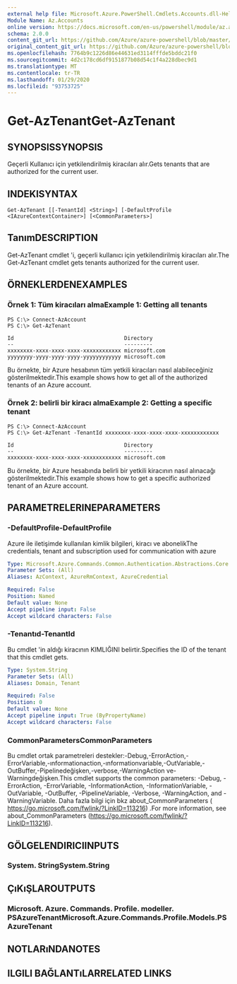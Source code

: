 ```yaml
---
external help file: Microsoft.Azure.PowerShell.Cmdlets.Accounts.dll-Help.xml
Module Name: Az.Accounts
online version: https://docs.microsoft.com/en-us/powershell/module/az.accounts/get-aztenant
schema: 2.0.0
content_git_url: https://github.com/Azure/azure-powershell/blob/master/src/Accounts/Accounts/help/Get-AzTenant.md
original_content_git_url: https://github.com/Azure/azure-powershell/blob/master/src/Accounts/Accounts/help/Get-AzTenant.md
ms.openlocfilehash: 7764b9c1226d86e44631ed3114fffde5bddc21f0
ms.sourcegitcommit: 4d2c178cd6df9151877b08d54c1f4a228dbec9d1
ms.translationtype: MT
ms.contentlocale: tr-TR
ms.lasthandoff: 01/29/2020
ms.locfileid: "93753725"
---
```

# <span data-ttu-id="c7d67-101">Get-AzTenant</span><span class="sxs-lookup"><span data-stu-id="c7d67-101">Get-AzTenant</span></span>

## <span data-ttu-id="c7d67-102">SYNOPSIS</span><span class="sxs-lookup"><span data-stu-id="c7d67-102">SYNOPSIS</span></span>
<span data-ttu-id="c7d67-103">Geçerli Kullanıcı için yetkilendirilmiş kiracıları alır.</span><span class="sxs-lookup"><span data-stu-id="c7d67-103">Gets tenants that are authorized for the current user.</span></span>

## <span data-ttu-id="c7d67-104">INDEKI</span><span class="sxs-lookup"><span data-stu-id="c7d67-104">SYNTAX</span></span>

```
Get-AzTenant [[-TenantId] <String>] [-DefaultProfile <IAzureContextContainer>] [<CommonParameters>]
```

## <span data-ttu-id="c7d67-105">Tanım</span><span class="sxs-lookup"><span data-stu-id="c7d67-105">DESCRIPTION</span></span>
<span data-ttu-id="c7d67-106">Get-AzTenant cmdlet 'i, geçerli kullanıcı için yetkilendirilmiş kiracıları alır.</span><span class="sxs-lookup"><span data-stu-id="c7d67-106">The Get-AzTenant cmdlet gets tenants authorized for the current user.</span></span>

## <span data-ttu-id="c7d67-107">ÖRNEKLERDEN</span><span class="sxs-lookup"><span data-stu-id="c7d67-107">EXAMPLES</span></span>

### <span data-ttu-id="c7d67-108">Örnek 1: Tüm kiracıları alma</span><span class="sxs-lookup"><span data-stu-id="c7d67-108">Example 1: Getting all tenants</span></span>
```
PS C:\> Connect-AzAccount
PS C:\> Get-AzTenant

Id                                   Directory
--                                   ---------
xxxxxxxx-xxxx-xxxx-xxxx-xxxxxxxxxxxx microsoft.com
yyyyyyyy-yyyy-yyyy-yyyy-yyyyyyyyyyyy microsoft.com
```

<span data-ttu-id="c7d67-109">Bu örnekte, bir Azure hesabının tüm yetkili kiracıları nasıl alabileceğiniz gösterilmektedir.</span><span class="sxs-lookup"><span data-stu-id="c7d67-109">This example shows how to get all of the authorized tenants of an Azure account.</span></span>

### <span data-ttu-id="c7d67-110">Örnek 2: belirli bir kiracı alma</span><span class="sxs-lookup"><span data-stu-id="c7d67-110">Example 2: Getting a specific tenant</span></span>
```
PS C:\> Connect-AzAccount
PS C:\> Get-AzTenant -TenantId xxxxxxxx-xxxx-xxxx-xxxx-xxxxxxxxxxxx

Id                                   Directory
--                                   ---------
xxxxxxxx-xxxx-xxxx-xxxx-xxxxxxxxxxxx microsoft.com
```

<span data-ttu-id="c7d67-111">Bu örnekte, bir Azure hesabında belirli bir yetkili kiracının nasıl alınacağı gösterilmektedir.</span><span class="sxs-lookup"><span data-stu-id="c7d67-111">This example shows how to get a specific authorized tenant of an Azure account.</span></span>

## <span data-ttu-id="c7d67-112">PARAMETRELERINE</span><span class="sxs-lookup"><span data-stu-id="c7d67-112">PARAMETERS</span></span>

### <span data-ttu-id="c7d67-113">-DefaultProfile</span><span class="sxs-lookup"><span data-stu-id="c7d67-113">-DefaultProfile</span></span>
<span data-ttu-id="c7d67-114">Azure ile iletişimde kullanılan kimlik bilgileri, kiracı ve abonelik</span><span class="sxs-lookup"><span data-stu-id="c7d67-114">The credentials, tenant and subscription used for communication with azure</span></span>

```yaml
Type: Microsoft.Azure.Commands.Common.Authentication.Abstractions.Core.IAzureContextContainer
Parameter Sets: (All)
Aliases: AzContext, AzureRmContext, AzureCredential

Required: False
Position: Named
Default value: None
Accept pipeline input: False
Accept wildcard characters: False
```

### <span data-ttu-id="c7d67-115">-Tenantıd</span><span class="sxs-lookup"><span data-stu-id="c7d67-115">-TenantId</span></span>
<span data-ttu-id="c7d67-116">Bu cmdlet 'in aldığı kiracının KIMLIĞINI belirtir.</span><span class="sxs-lookup"><span data-stu-id="c7d67-116">Specifies the ID of the tenant that this cmdlet gets.</span></span>

```yaml
Type: System.String
Parameter Sets: (All)
Aliases: Domain, Tenant

Required: False
Position: 0
Default value: None
Accept pipeline input: True (ByPropertyName)
Accept wildcard characters: False
```

### <span data-ttu-id="c7d67-117">CommonParameters</span><span class="sxs-lookup"><span data-stu-id="c7d67-117">CommonParameters</span></span>
<span data-ttu-id="c7d67-118">Bu cmdlet ortak parametreleri destekler:-Debug,-ErrorAction,-ErrorVariable,-ınformationaction,-ınformationvariable,-OutVariable,-OutBuffer,-Pipelinedeğişken,-verbose,-WarningAction ve-Warningdeğişken.</span><span class="sxs-lookup"><span data-stu-id="c7d67-118">This cmdlet supports the common parameters: -Debug, -ErrorAction, -ErrorVariable, -InformationAction, -InformationVariable, -OutVariable, -OutBuffer, -PipelineVariable, -Verbose, -WarningAction, and -WarningVariable.</span></span> <span data-ttu-id="c7d67-119">Daha fazla bilgi için bkz about_CommonParameters ( https://go.microsoft.com/fwlink/?LinkID=113216) .</span><span class="sxs-lookup"><span data-stu-id="c7d67-119">For more information, see about_CommonParameters (https://go.microsoft.com/fwlink/?LinkID=113216).</span></span>

## <span data-ttu-id="c7d67-120">GÖLGELENDIRICI</span><span class="sxs-lookup"><span data-stu-id="c7d67-120">INPUTS</span></span>

### <span data-ttu-id="c7d67-121">System. String</span><span class="sxs-lookup"><span data-stu-id="c7d67-121">System.String</span></span>

## <span data-ttu-id="c7d67-122">ÇıKıŞLAR</span><span class="sxs-lookup"><span data-stu-id="c7d67-122">OUTPUTS</span></span>

### <span data-ttu-id="c7d67-123">Microsoft. Azure. Commands. Profile. modeller. PSAzureTenant</span><span class="sxs-lookup"><span data-stu-id="c7d67-123">Microsoft.Azure.Commands.Profile.Models.PSAzureTenant</span></span>

## <span data-ttu-id="c7d67-124">NOTLARıNDA</span><span class="sxs-lookup"><span data-stu-id="c7d67-124">NOTES</span></span>

## <span data-ttu-id="c7d67-125">ILGILI BAĞLANTıLAR</span><span class="sxs-lookup"><span data-stu-id="c7d67-125">RELATED LINKS</span></span>
